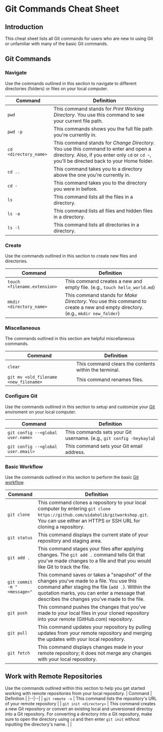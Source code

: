 # Git Commands Cheat Sheet

## Introduction

This cheat sheet lists all Git commands for users who are new to using Git or unfamiliar with many of the basic Git commands.

## Git Commands

### Navigate

Use the commands outlined in this section to navigate to different directories (folders) or files on your local computer.

| Command               | Definition                                                                                                                                                                           |
| --------------------- | ------------------------------------------------------------------------------------------------------------------------------------------------------------------------------------ |
| `pwd`                 | This command stands for _Print Working Directory_. You use this command to see your current file path.                                                                               |
| `pwd -p`              | This commands shows you the full file path you're currently in.                                                                                                                      |
| `cd <directory_name>` | This command stands for _Change Directory_. You use this command to enter and open a directory. Also, if you enter only `cd` or `cd ~`, you'll be directed back to your Home folder. |
| `cd ..`               | This command takes you to a directory above the one you're currently in.                                                                                                             |
| `cd -`                | This command takes you to the directory you were in before.                                                                                                                          |
| `ls`                  | This command lists all the files in a directory.                                                                                                                                     |
| `ls -a`               | This command lists all files and hidden files in a directory.                                                                                                                        |
| `ls -l`               | This command lists all directories in a directory.                                                                                                                                   |

### Create

Use the commands outlined in this section to create new files and directories.

| Command                      | Definition                                                                                                                     |
| ---------------------------- | ------------------------------------------------------------------------------------------------------------------------------ |
| `touch <filename.extension>` | This command creates a new and empty file. (e.g., `touch hello_world.md`)                                                      |
| `mkdir <directory_name>`     | This command stands for _Make Directory_. You use this command to create a new and empty directory. (e.g., `mkdir new_folder`) |

### Miscellaneous

The commands outlined in this section are helpful miscellaneous commands.

| Command                               | Definition                                            |
| ------------------------------------- | ----------------------------------------------------- |
| `clear`                               | This command clears the contents within the terminal. |
| `git mv <old_filename <new_filename>` | This command renames files.                           |

### Configure Git

Use the commands outlined in this section to setup and customize your [Git](https://git-scm.com/book/en/v2/Getting-Started-First-Time-Git-Setup) enviroment on your local computer.

| Command                            | Definition                                                           |
| ---------------------------------- | -------------------------------------------------------------------- |
| `git config --<global user.name>`  | This commands sets your Git username. (e.g., `git config -heykayla`) |
| `git config --<global user.email>` | This command sets your Git email address.                            |

### Basic Workflow

Use the commands outlined in this section to perform the basic [Git workflow](https://uidaholib.github.io/get-git/3workflow.html).

| Command                     | Definition                                                                                                                                                                                                                                    |
| --------------------------- | --------------------------------------------------------------------------------------------------------------------------------------------------------------------------------------------------------------------------------------------- |
| `git clone`                 | This command clones a repository to your local computer by entering `git clone https://github.com/uidaholib/gitworkshop.git`. You can use either an HTTPS or SSH URL for cloning a repository.                                                |
| `git status`                | This command displays the current state of your repository and staging area.                                                                                                                                                                  |
| `git add .`                 | This command stages your files after applying changes. The `git add .` command tells Git that you've made changes to a file and that you would like Git to track the file.                                                                    |
| `git commit -m "<message>"` | This command saves or takes a "snapshot" of the changes you've made to a file. You use this command after staging the file (`add .`). Within the quotation marks, you can enter a message that describes the changes you've made to the file. |
| `git push`                  | This command pushes the changes that you've made to your local files in your cloned repository into your remote (GitHub.com) repository.                                                                                                      |
| `git pull`                  | This command updates your repository by pulling updates from your remote repository and merging the updates with your local repository.                                                                                                       |
| `git fetch`                 | This command displays changes made in your remote repository; it does not merge any changes with your local repository.                                                                                                                       |

## Work with Remote Repositories

Use the commands outlined within this section to help you get started working with remote repositories from your local repository.
| Command | Definition |
|--|--|
| `git remote -v` | This command lists the repository's URL of your remote repository |
| `git init <directory>` | This command creates a new Git repository or convert an existing local and unversioned directoy into a Git repository. For converting a directory into a Git repository, make sure to open the directory using `cd` and then enter `git init` without inputting the directory's name. |
|
